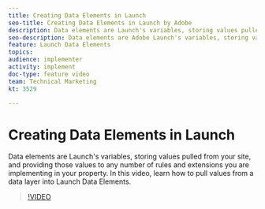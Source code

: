 ```yaml
---
title: Creating Data Elements in Launch
seo-title: Creating Data Elements in Launch by Adobe
description: Data elements are Launch's variables, storing values pulled from your site, and providing those values to any number of rules and extensions you are implementing in your property. In this video, learn how to pull values from a data layer into Launch Data Elements. 
seo-description: Data elements are Adobe Launch's variables, storing values pulled from your site, and providing those values to any number of rules and extensions you are implementing in your property. In this video, learn how to pull values from a data layer into Launch Data Elements.
feature: Launch Data Elements
topics: 
audience: implementer
activity: implement
doc-type: feature video
team: Technical Marketing
kt: 3529

---
```


# Creating Data Elements in Launch

Data elements are Launch's variables, storing values pulled from your site, and providing those values to any number of rules and extensions you are implementing in your property. In this video, learn how to pull values from a data layer into Launch Data Elements.

>[!VIDEO](https://video.tv.adobe.com/v/28733/?quality=12)
